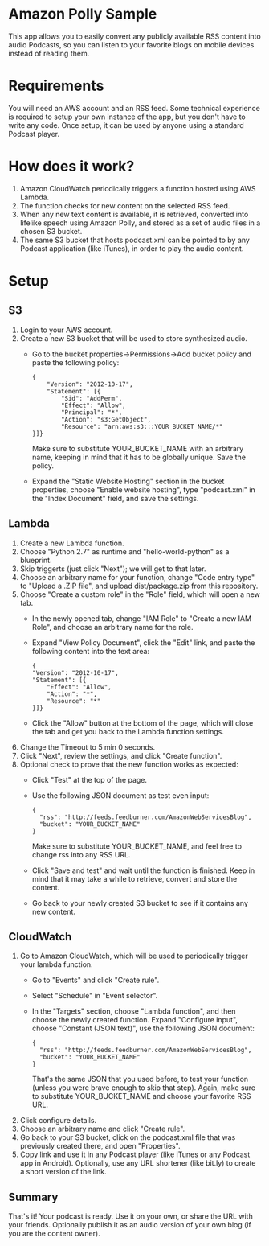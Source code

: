 # Amazon Polly Sample
This app allows you to easily convert any publicly available RSS content into audio Podcasts, so you can listen to your favorite blogs on mobile devices instead of reading them.

# Requirements
You will need an AWS account and an RSS feed.
Some technical experience is required to setup your own instance of the app, but you don't have to write any code. Once setup, it can be used by anyone using a standard Podcast player.

# How does it work?
1. Amazon CloudWatch periodically triggers a function hosted using AWS Lambda.
2. The function checks for new content on the selected RSS feed.
3. When any new text content is available, it is retrieved, converted into lifelike speech using Amazon Polly, and stored as a set of audio files in a chosen S3 bucket.
4. The same S3 bucket that hosts podcast.xml can be pointed to by any Podcast application (like iTunes), in order to play the audio content.

# Setup
## S3
1. Login to your AWS account.
2. Create a new S3 bucket that will be used to store synthesized audio.
    * Go to the bucket properties->Permissions->Add bucket policy and paste the following policy:
    
        ```
        {
            "Version": "2012-10-17",
            "Statement": [{
                "Sid": "AddPerm",
                "Effect": "Allow",
                "Principal": "*",
                "Action": "s3:GetObject",
                "Resource": "arn:aws:s3:::YOUR_BUCKET_NAME/*"
        }]}
        ```
        Make sure to substitute YOUR_BUCKET_NAME with an arbitrary name, keeping in mind that it has to be globally unique. Save the policy.
    * Expand the "Static Website Hosting" section in the bucket properties, choose "Enable website hosting", type "podcast.xml" in the "Index Document" field, and save the settings.

## Lambda
1. Create a new Lambda function.
2. Choose "Python 2.7" as runtime and "hello-world-python" as a blueprint. 
3. Skip triggerts (just click "Next"); we will get to that later.
4. Choose an arbitrary name for your function, change "Code entry type" to "Upload a .ZIP file", and upload dist/package.zip from this repository.
5. Choose "Create a custom role" in the "Role" field, which will open a new tab.
    * In the newly opened tab, change "IAM Role" to "Create a new IAM Role", and choose an arbitrary name for the role.
    * Expand "View Policy Document", click the "Edit" link, and paste the following content into the text area:
    
        ```
        {
        "Version": "2012-10-17",
        "Statement": [{
            "Effect": "Allow",
            "Action": "*",
            "Resource": "*"
        }]}
        ```
    * Click the "Allow" button at the bottom of the page, which will close the tab and get you back to the Lambda function settings.
6. Change the Timeout to 5 min 0 seconds.
7. Click "Next", review the settings, and click "Create function".
8. Optional check to prove that the new function works as expected:
    * Click "Test" at the top of the page.
    * Use the following JSON document as test even input:
    
        ```
        {
          "rss": "http://feeds.feedburner.com/AmazonWebServicesBlog", 
          "bucket": "YOUR_BUCKET_NAME"
        }
        ```
        Make sure to substitute YOUR_BUCKET_NAME, and feel free to change rss into any RSS URL.
    * Click "Save and test" and wait until the function is finished. Keep in mind that it may take a while to retrieve, convert and store the content.
    * Go back to your newly created S3 bucket to see if it contains any new content.
## CloudWatch
1. Go to Amazon CloudWatch, which will be used to periodically trigger your lambda function.
    * Go to "Events" and click "Create rule".
    * Select "Schedule" in "Event selector".
    * In the "Targets" section, choose "Lambda function", and then choose the newly created function. Expand "Configure input", choose "Constant (JSON text)", use the following JSON document:
    
        ```
        {
          "rss": "http://feeds.feedburner.com/AmazonWebServicesBlog", 
          "bucket": "YOUR_BUCKET_NAME"
        }
        ```
        That's the same JSON that you used before, to test your function (unless you were brave enough to skip that step). Again, make sure to substitute YOUR_BUCKET_NAME and choose your favorite RSS URL.
2. Click configure details.
3. Choose an arbitrary name and click "Create rule".
4. Go back to your S3 bucket, click on the podcast.xml file that was previously created there, and open "Properties".
5. Copy link and use it in any Podcast player (like iTunes or any Podcast app in Android). Optionally, use any URL shortener (like bit.ly) to create a short version of the link.
## Summary
That's it! Your podcast is ready. Use it on your own, or share the URL with your friends. Optionally publish it as an audio version of your own blog (if you are the content owner).


